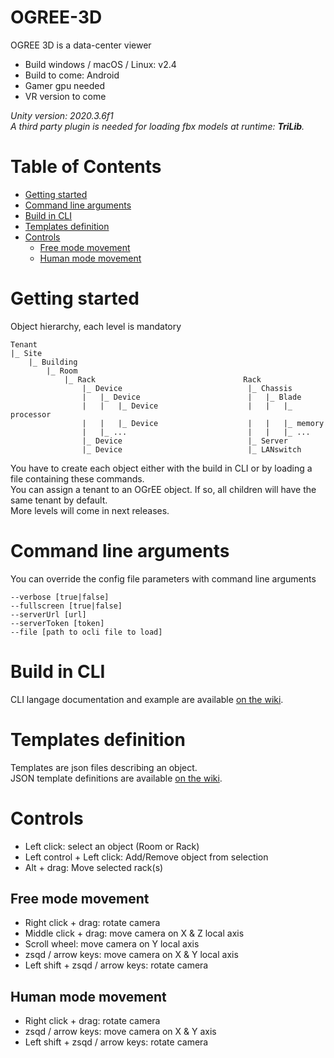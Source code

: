# OGREE-3D
OGREE 3D is a data-center viewer  
- Build windows / macOS / Linux: v2.4
- Build to come: Android
- Gamer gpu needed
- VR version to come  

*Unity version: 2020.3.6f1*  
*A third party plugin is needed for loading fbx models at runtime: **TriLib**.*

# Table of Contents
- [Getting started](#Getting-Started)
- [Command line arguments](#Command-line-arguments)
- [Build in CLI](#Build-in-CLI)
- [Templates definition](#Templates-definition)
- [Controls](#Controls)
    - [Free mode movement](#Free-mode-movement)
    - [Human mode movement](#Human-mode-movement)

# Getting started
Object hierarchy, each level is mandatory
```
Tenant
|_ Site
    |_ Building
        |_ Room
            |_ Rack                                 Rack
                |_ Device                            |_ Chassis
                |   |_ Device                        |   |_ Blade
                |   |   |_ Device                    |   |   |_ processor
                |   |   |_ Device                    |   |   |_ memory
                |   |_ ...                           |   |   |_ ...
                |_ Device                            |_ Server
                |_ Device                            |_ LANswitch
```
You have to create each object either with the build in CLI or by loading a file containing these commands.  
You can assign a tenant to an OGrEE object. If so, all children will have the same tenant by default.  
More levels will come in next releases.

# Command line arguments
You can override the config file parameters with command line arguments
```
--verbose [true|false]
--fullscreen [true|false]
--serverUrl [url]
--serverToken [token]
--file [path to ocli file to load]
```  

# Build in CLI
CLI langage documentation and example are available [on the wiki](https://github.com/ditrit/OGREE-3D/wiki/CLI-langage).


# Templates definition
Templates are json files describing an object.  
JSON template definitions are available [on the wiki](https://github.com/ditrit/OGREE-3D/wiki/JSON-template-definitions).

# Controls  
- Left click: select an object (Room or Rack)
- Left control + Left click: Add/Remove object from selection  
- Alt + drag: Move selected rack(s)  

## Free mode movement 
- Right click + drag: rotate camera
- Middle click + drag: move camera on X & Z local axis
- Scroll wheel: move camera on Y local axis
- zsqd / arrow keys: move camera on X & Y local axis 
- Left shift + zsqd / arrow keys: rotate camera

## Human mode movement
- Right click + drag: rotate camera
- zsqd / arrow keys: move camera on X & Y axis 
- Left shift + zsqd / arrow keys: rotate camera
